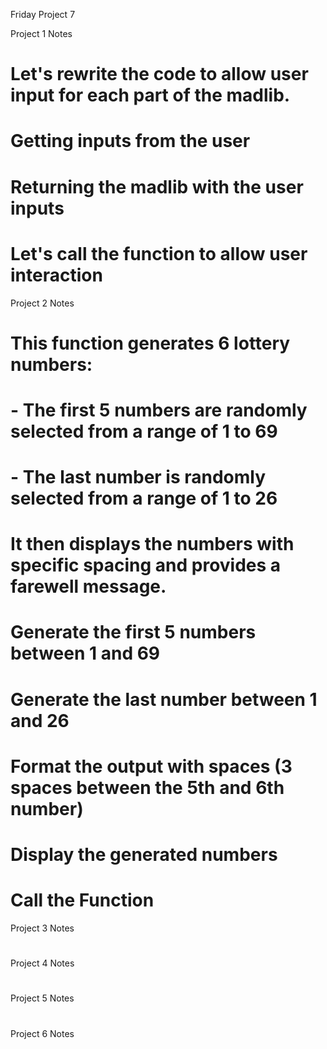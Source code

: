 Friday Project 7

Project 1 Notes
# Let's rewrite the code to allow user input for each part of the madlib.
# Getting inputs from the user
# Returning the madlib with the user inputs
# Let's call the function to allow user interaction

Project 2 Notes
# This function generates 6 lottery numbers:
# - The first 5 numbers are randomly selected from a range of 1 to 69
# - The last number is randomly selected from a range of 1 to 26
# It then displays the numbers with specific spacing and provides a farewell message.
# Generate the first 5 numbers between 1 and 69
# Generate the last number between 1 and 26
# Format the output with spaces (3 spaces between the 5th and 6th number)
# Display the generated numbers
# Call the Function

Project 3 Notes
#
Project 4 Notes 
#
Project 5 Notes
#
Project 6 Notes
#
